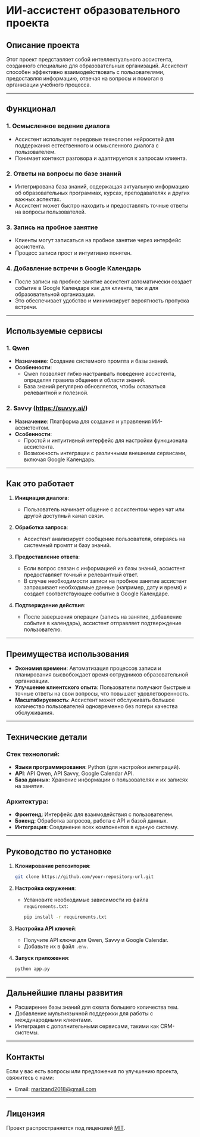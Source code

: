 # ИИ-ассистент образовательного проекта

## Описание проекта

Этот проект представляет собой интеллектуального ассистента, созданного специально для образовательных организаций. Ассистент способен эффективно взаимодействовать с пользователями, предоставляя информацию, отвечая на вопросы и помогая в организации учебного процесса.

---

## Функционал

### 1. **Осмысленное ведение диалога**
   - Ассистент использует передовые технологии нейросетей для поддержания естественного и осмысленного диалога с пользователем.
   - Понимает контекст разговора и адаптируется к запросам клиента.

### 2. **Ответы на вопросы по базе знаний**
   - Интегрирована база знаний, содержащая актуальную информацию об образовательных программах, курсах, преподавателях и других важных аспектах.
   - Ассистент может быстро находить и предоставлять точные ответы на вопросы пользователей.

### 3. **Запись на пробное занятие**
   - Клиенты могут записаться на пробное занятие через интерфейс ассистента.
   - Процесс записи прост и интуитивно понятен.

### 4. **Добавление встречи в Google Календарь**
   - После записи на пробное занятие ассистент автоматически создает событие в Google Календаре как для клиента, так и для образовательной организации.
   - Это обеспечивает удобство и минимизирует вероятность пропуска встречи.

---

## Используемые сервисы

### 1. **Qwen**
   - **Назначение**: Создание системного промпта и базы знаний.
   - **Особенности**:
     - Qwen позволяет гибко настраивать поведение ассистента, определяя правила общения и области знаний.
     - База знаний регулярно обновляется, чтобы оставаться релевантной и полезной.

### 2. **Savvy (https://suvvy.ai/)**
   - **Назначение**: Платформа для создания и управления ИИ-ассистентом.
   - **Особенности**:
     - Простой и интуитивный интерфейс для настройки функционала ассистента.
     - Возможность интеграции с различными внешними сервисами, включая Google Календарь.

---

## Как это работает

1. **Инициация диалога**:
   - Пользователь начинает общение с ассистентом через чат или другой доступный канал связи.

2. **Обработка запроса**:
   - Ассистент анализирует сообщение пользователя, опираясь на системный промпт и базу знаний.

3. **Предоставление ответа**:
   - Если вопрос связан с информацией из базы знаний, ассистент предоставляет точный и релевантный ответ.
   - В случае необходимости записи на пробное занятие ассистент запрашивает необходимые данные (например, дату и время) и создает соответствующее событие в Google Календаре.

4. **Подтверждение действия**:
   - После завершения операции (запись на занятие, добавление события в календарь), ассистент отправляет подтверждение пользователю.

---

## Преимущества использования

- **Экономия времени**: Автоматизация процессов записи и планирования высвобождает время сотрудников образовательной организации.
- **Улучшение клиентского опыта**: Пользователи получают быстрые и точные ответы на свои вопросы, что повышает удовлетворенность.
- **Масштабируемость**: Ассистент может обслуживать большое количество пользователей одновременно без потери качества обслуживания.

---

## Технические детали

### Стек технологий:
- **Языки программирования**: Python (для настройки интеграций).
- **API**: API Qwen, API Savvy, Google Calendar API.
- **База данных**: Хранение информации о пользователях и их записях на занятия.

### Архитектура:
- **Фронтенд**: Интерфейс для взаимодействия с пользователем.
- **Бэкенд**: Обработка запросов, работа с API и базой данных.
- **Интеграция**: Соединение всех компонентов в единую систему.

---

## Руководство по установке

1. **Клонирование репозитория**:
   ```bash
   git clone https://github.com/your-repository-url.git
   ```

2. **Настройка окружения**:
   - Установите необходимые зависимости из файла `requirements.txt`:
     ```bash
     pip install -r requirements.txt
     ```

3. **Настройка API ключей**:
   - Получите API ключи для Qwen, Savvy и Google Calendar.
   - Добавьте их в файл `.env`.

4. **Запуск приложения**:
   ```bash
   python app.py
   ```

---

## Дальнейшие планы развития

- Расширение базы знаний для охвата большего количества тем.
- Добавление мультиязычной поддержки для работы с международными клиентами.
- Интеграция с дополнительными сервисами, такими как CRM-системы.

---

## Контакты

Если у вас есть вопросы или предложения по улучшению проекта, свяжитесь с нами:

- Email: marizand2018@gmail.com

---

## Лицензия

Проект распространяется под лицензией [MIT](LICENSE).
